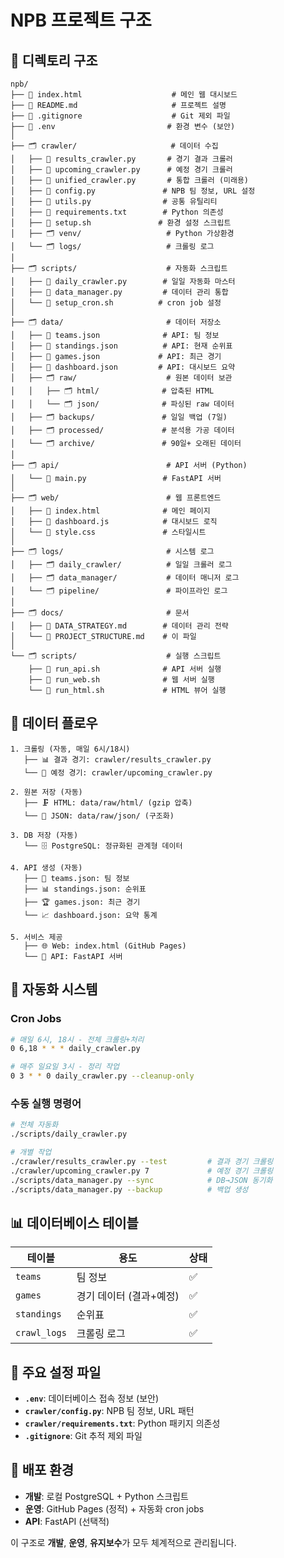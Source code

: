 # NPB 프로젝트 구조

## 📁 디렉토리 구조

```
npb/
├── 📄 index.html                    # 메인 웹 대시보드
├── 📄 README.md                     # 프로젝트 설명
├── 📄 .gitignore                    # Git 제외 파일
├── 📄 .env                         # 환경 변수 (보안)
│
├── 🗂️ crawler/                     # 데이터 수집
│   ├── 📄 results_crawler.py       # 경기 결과 크롤러
│   ├── 📄 upcoming_crawler.py      # 예정 경기 크롤러  
│   ├── 📄 unified_crawler.py       # 통합 크롤러 (미래용)
│   ├── 📄 config.py               # NPB 팀 정보, URL 설정
│   ├── 📄 utils.py                # 공통 유틸리티
│   ├── 📄 requirements.txt        # Python 의존성
│   ├── 📄 setup.sh               # 환경 설정 스크립트
│   ├── 🗂️ venv/                   # Python 가상환경
│   └── 🗂️ logs/                   # 크롤링 로그
│
├── 🗂️ scripts/                    # 자동화 스크립트
│   ├── 📄 daily_crawler.py        # 일일 자동화 마스터
│   ├── 📄 data_manager.py         # 데이터 관리 통합
│   └── 📄 setup_cron.sh          # cron job 설정
│
├── 🗂️ data/                       # 데이터 저장소
│   ├── 📄 teams.json              # API: 팀 정보
│   ├── 📄 standings.json          # API: 현재 순위표  
│   ├── 📄 games.json             # API: 최근 경기
│   ├── 📄 dashboard.json         # API: 대시보드 요약
│   ├── 🗂️ raw/                    # 원본 데이터 보관
│   │   ├── 🗂️ html/              # 압축된 HTML
│   │   └── 🗂️ json/              # 파싱된 raw 데이터
│   ├── 🗂️ backups/               # 일일 백업 (7일)
│   ├── 🗂️ processed/             # 분석용 가공 데이터
│   └── 🗂️ archive/               # 90일+ 오래된 데이터
│
├── 🗂️ api/                        # API 서버 (Python)
│   └── 📄 main.py                 # FastAPI 서버
│
├── 🗂️ web/                        # 웹 프론트엔드
│   ├── 📄 index.html              # 메인 페이지
│   ├── 📄 dashboard.js            # 대시보드 로직
│   └── 📄 style.css               # 스타일시트
│
├── 🗂️ logs/                       # 시스템 로그
│   ├── 🗂️ daily_crawler/          # 일일 크롤러 로그
│   ├── 🗂️ data_manager/           # 데이터 매니저 로그
│   └── 🗂️ pipeline/               # 파이프라인 로그
│
├── 🗂️ docs/                       # 문서
│   ├── 📄 DATA_STRATEGY.md        # 데이터 관리 전략
│   └── 📄 PROJECT_STRUCTURE.md    # 이 파일
│
└── 🗂️ scripts/                    # 실행 스크립트
    ├── 📄 run_api.sh              # API 서버 실행
    ├── 📄 run_web.sh              # 웹 서버 실행
    └── 📄 run_html.sh             # HTML 뷰어 실행
```

## 🔄 데이터 플로우

```
1. 크롤링 (자동, 매일 6시/18시)
   ├── 📊 결과 경기: crawler/results_crawler.py
   └── 📅 예정 경기: crawler/upcoming_crawler.py
   
2. 원본 저장 (자동)
   ├── 🗜️ HTML: data/raw/html/ (gzip 압축)
   └── 📝 JSON: data/raw/json/ (구조화)
   
3. DB 저장 (자동)
   └── 🗄️ PostgreSQL: 정규화된 관계형 데이터
   
4. API 생성 (자동)
   ├── 📄 teams.json: 팀 정보
   ├── 📊 standings.json: 순위표
   ├── 🏆 games.json: 최근 경기
   └── 📈 dashboard.json: 요약 통계
   
5. 서비스 제공
   ├── 🌐 Web: index.html (GitHub Pages)
   └── 🔗 API: FastAPI 서버
```

## 🤖 자동화 시스템

### Cron Jobs
```bash
# 매일 6시, 18시 - 전체 크롤링+처리
0 6,18 * * * daily_crawler.py

# 매주 일요일 3시 - 정리 작업  
0 3 * * 0 daily_crawler.py --cleanup-only
```

### 수동 실행 명령어
```bash
# 전체 자동화
./scripts/daily_crawler.py

# 개별 작업
./crawler/results_crawler.py --test         # 결과 경기 크롤링
./crawler/upcoming_crawler.py 7             # 예정 경기 크롤링  
./scripts/data_manager.py --sync            # DB→JSON 동기화
./scripts/data_manager.py --backup          # 백업 생성
```

## 📊 데이터베이스 테이블

| 테이블 | 용도 | 상태 |
|-------|------|------|
| `teams` | 팀 정보 | ✅ |
| `games` | 경기 데이터 (결과+예정) | ✅ |
| `standings` | 순위표 | ✅ |
| `crawl_logs` | 크롤링 로그 | ✅ |

## 🔧 주요 설정 파일

- **`.env`**: 데이터베이스 접속 정보 (보안)
- **`crawler/config.py`**: NPB 팀 정보, URL 패턴
- **`crawler/requirements.txt`**: Python 패키지 의존성
- **`.gitignore`**: Git 추적 제외 파일

## 🚀 배포 환경

- **개발**: 로컬 PostgreSQL + Python 스크립트
- **운영**: GitHub Pages (정적) + 자동화 cron jobs
- **API**: FastAPI (선택적)

이 구조로 **개발**, **운영**, **유지보수**가 모두 체계적으로 관리됩니다.